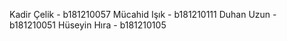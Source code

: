 Kadir Çelik - b181210057
Mücahid Işık - b181210111
Duhan Uzun - b181210051
Hüseyin Hıra - b181210105
